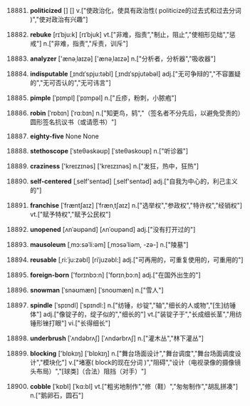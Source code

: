 18881. **politicized**
[]  []
v.["使政治化，使具有政治性( politicize的过去式和过去分词 )","使对政治有兴趣"]  

18882. **rebuke**
[rɪˈbju:k]  [rɪˈbjuk]
vt.["非难，指责","制止，阻止","使相形见绌","惩戒"]  n.["非难，指责","斥责，训斥"]  

18883. **analyzer**
['ænəˌlaɪzə]  ['ænəˌlaɪzə]
n.["分析者，分析器","吸收器"]  

18884. **indisputable**
[ˌɪndɪˈspju:təbl]  [ˌɪndɪˈspjutəbəl]
adj.["无可争辩的","不容置疑的","无可否认的","无可讳言"]  

18885. **pimple**
[ˈpɪmpl]  [ˈpɪmpəl]
n.["丘疹，粉刺，小脓疱"]  

18886. **robin**
[ˈrɒbɪn]  [ˈrɑ:bɪn]
n.["知更鸟，鸫","（签名者不分先后，以避免受责的）圆形签名抗议书（或请愿书）"]  

18887. **eighty-five**
None
None

18888. **stethoscope**
[ˈsteθəskəʊp]  [ˈsteθəskoʊp]
n.["听诊器"]  

18889. **craziness**
['kreɪzɪnəs]  ['kreɪzɪnəs]
n.["发狂，热中，狂热"]  

18890. **self-centered**
[ˌself'sentəd]  [ˌself'sentəd]
adj.["自我为中心的，利己主义的"]  

18891. **franchise**
[ˈfræntʃaɪz]  [ˈfrænˌtʃaɪz]
n.["选举权","参政权","特许权","经销权"]  vt.["赋予特权","赋予公民权"]  

18892. **unopened**
[ʌnˈəʊpənd]  [ʌnˈoʊpənd]
adj.["没有打开过的"]  

18893. **mausoleum**
[ˌmɔ:səˈli:əm]  [ˌmɔsəˈliəm, -zə-]
n.["陵墓"]  

18894. **reusable**
[ˌri:ˈju:zəbl]  [riˈjuzəbl:]
adj.["可再用的，可重复使用的，可重用的"]  

18895. **foreign-born**
['fɒrɪnbɔ:n]  ['fɒrɪnˌbɔ:n]
adj.["在国外出生的"]  

18896. **snowman**
[ˈsnəʊmæn]  [ˈsnoʊmæn]
n.["雪人"]  

18897. **spindle**
[ˈspɪndl]  [ˈspɪndl:]
n.["纺锤，纱锭","轴","细长的人或物","[生]纺锤体"]  adj.["像锭子的，绽子似的","细长的"]  vt.["装锭子于","长成细长茎","用纺锤形锉打眼"]  vi.["长得细长"]  

18898. **underbrush**
[ˈʌndəbrʌʃ]  [ˈʌndərbrʌʃ]
n.["灌木丛","林下灌丛"]  

18899. **blocking**
['blɒkɪŋ]  ['blɒkɪŋ]
n.["舞台场面设计","舞台调度","舞台场面调度设计","模块化"]  v.["堵塞( block的现在分词 )","阻碍","设计（电视录像的摄像镜头布局）","[球类]（合法）阻挡（对手）"]  

18900. **cobble**
[ˈkɒbl]  [ˈkɑ:bl]
vt.["粗劣地制作","修（鞋）","匆匆制作","胡乱拼凑"]  n.["鹅卵石，圆石"]  

